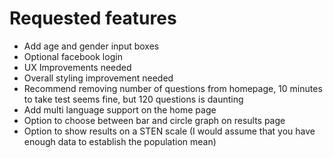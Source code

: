 # Requested features

- Add age and gender input boxes
- Optional facebook login
- UX Improvements needed
- Overall styling improvement needed
- Recommend removing number of questions from homepage, 10 minutes to take test seems fine, but 120 questions is daunting
- Add multi language support on the home page
- Option to choose between bar and circle graph on results page
- Option to show results on a STEN scale (I would assume that you have enough data to establish the population mean)
